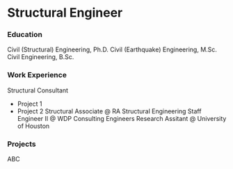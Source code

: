 # Structural Engineer

### Education
Civil (Structural) Engineering, Ph.D.
Civil (Earthquake) Engineering, M.Sc.
Civil Engineering, B.Sc.

### Work Experience
Structural Consultant
- Project 1
- Project 2
Structural Associate @ RA Structural Engineering
Staff Engineer II @ WDP Consulting Engineers
Research Assitant @ University of Houston

### Projects
ABC

